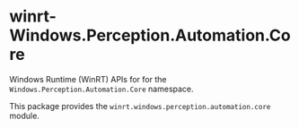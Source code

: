 <!-- warning: Please don't edit this file. It was automatically generated. -->

# winrt-Windows.Perception.Automation.Core

Windows Runtime (WinRT) APIs for for the `Windows.Perception.Automation.Core` namespace.

This package provides the `winrt.windows.perception.automation.core` module.
